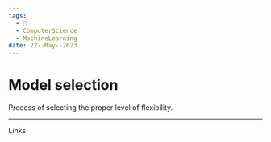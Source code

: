 ```yaml
---
tags:
  - 🌱
  - ComputerScience
  - MachineLearning
date: 22--May--2023
---
```


# Model selection

Process of selecting the proper level of flexibility.

---
Links: 